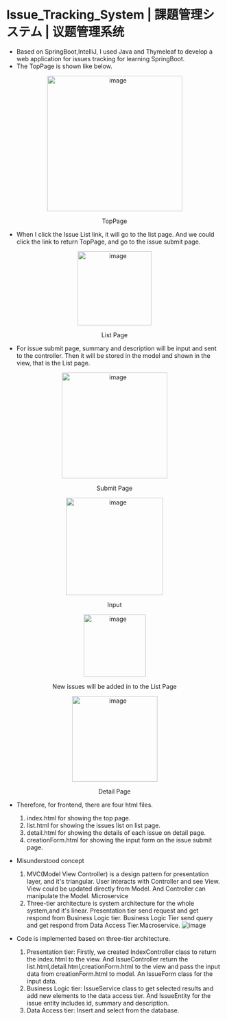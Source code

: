 # Issue_Tracking_System | 課題管理システム | 议题管理系统
- Based on SpringBoot,IntelliJ, I used Java and Thymeleaf to develop a web application for issues tracking for learning SpringBoot.
- The TopPage is shown like below.
<div align="center"><img width="315" alt="image" src="https://user-images.githubusercontent.com/33627638/173580669-e542d16f-cc9b-4c0a-802e-3e9d6d8ba696.png"></div>
<p align="center">TopPage</p>

- When I click the Issue List link, it will go to the list page. And we could click the link to return TopPage, and go to the issue submit page.
<div align="center"><img width="172" alt="image" src="https://user-images.githubusercontent.com/33627638/173580740-80a230ac-2f55-40d3-8a67-243231bfc5bd.png"></div>
<p align="center">List Page</p>

- For issue submit page, summary and description will be input and sent to the controller. Then it will be stored in the model and shown in the view, that is the List page.
<div align="center"><img width="246" alt="image" src="https://user-images.githubusercontent.com/33627638/173580778-c6e0531f-4f27-49b1-8169-e1dc366ef5dc.png"></div>
<p align="center">Submit Page</p>
<div align="center"><img width="226" alt="image" src="https://user-images.githubusercontent.com/33627638/173580908-17c14e03-3e81-405e-b884-d9c9bfd6db86.png"></div>
<p align="center">Input</p>
<div align="center"><img width="145" alt="image" src="https://user-images.githubusercontent.com/33627638/173580940-5fb81c0a-1c82-4fdf-95aa-6b94e4684b35.png"></div>
<p align="center">New issues will be added in to the List Page</p>
<div align="center"><img width="199" alt="image" src="https://user-images.githubusercontent.com/33627638/173580991-cf5c6599-200e-468b-ab5e-345379188b98.png"></div>
<p align="center">Detail Page</p>

* Therefore, for frontend, there are four html files. 
  1. index.html for showing the top page.
  2. list.html for showing the issues list on list page.
  3. detail.html for showing the details of each issue on detail page.
  4. creationForm.html for showing the input form on the issue submit page.

* Misunderstood concept
  1. MVC(Model View Controller) is a design pattern for presentation layer, and it's triangular. User interacts with Controller and see View. View could be updated directly from Model. And Controller can manipulate the Model. Microservice
  2. Three-tier architecture is system architecture for the whole system,and it's linear. Presentation tier send request and get respond from Business Logic tier. Business Logic Tier send query and get respond from Data Access Tier.Macroservice.
     ![image](https://user-images.githubusercontent.com/33627638/173847289-0ed7743a-d675-4d85-bee9-21a819d9a25c.png)

 * Code is implemented based on three-tier architecture.
   1. Presentation tier: Firstly, we created IndexController class to return the index.html to the view. And IssueController return the list.html,detail.html,creationForm.html to the view and pass the input data from creationForm.html to model. An IssueForm class for the input data.
   2. Business Logic tier: IssueService class to get selected results and add new elements to the data access tier. And IssueEntity for the issue entity includes id, summary and description.
   3. Data Access tier: Insert and select from the database.
 
